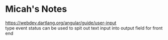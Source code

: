 # Micah's Notes

https://webdev.dartlang.org/angular/guide/user-input <br>
type event status can be used to spit out text input into output field for front end
